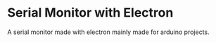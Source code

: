 # Serial Monitor with Electron

A serial monitor made with electron mainly made for arduino projects.

